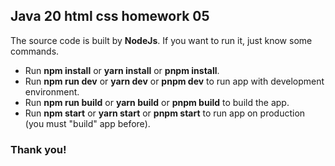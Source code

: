 ## Java 20 html css homework 05

The source code is built by **NodeJs**. If you want to run it, just know some commands. 
- Run **npm install** or **yarn install** or **pnpm install**.
- Run **npm run dev** or **yarn dev** or **pnpm dev** to run app with development environment.
- Run **npm run build** or **yarn build** or **pnpm build** to build the app.
- Run **npm start** or **yarn start** or **pnpm start** to run app on production (you must "build" app before).

### Thank you!